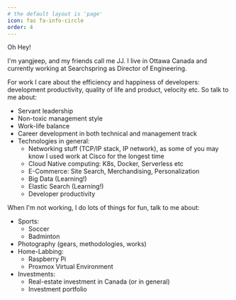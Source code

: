 ```yaml
---
# the default layout is 'page'
icon: fas fa-info-circle
order: 4
---
```


Oh Hey! 

I'm yangjeep, and my friends call me JJ. 
I live in Ottawa Canada and currently working at Searchspring as Director of Engineering.

For work I care about the efficiency and happiness of developers: development productivity, quality of life and product, velocity etc. So talk to me about:

- Servant leadership
- Non-toxic management style
- Work-life balance
- Career development in both technical and management track
- Technologies in general:
    - Networking stuff (TCP/IP stack, IP network), as some of you may know I used work at Cisco for the longest time
    - Cloud Native computing: K8s, Docker, Serverless etc
    - E-Commerce: Site Search, Merchandising, Personalization
    - Big Data (Learning!)
    - Elastic Search (Learning!)
    - Developer productivity

When I'm not working, I do lots of things for fun, talk to me about: 

- Sports:
    - Soccer
    - Badminton
- Photography (gears, methodologies, works)
- Home-Labbing:
    - Raspberry Pi
    - Proxmox Virtual Environment
- Investments:
    - Real-estate investment in Canada (or in general)
    - Investment portfolio 